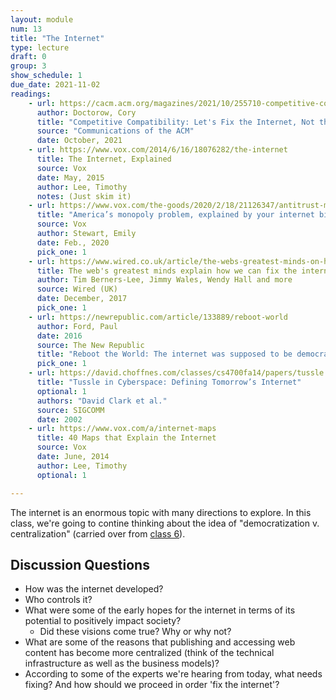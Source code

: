 ```yaml
---
layout: module
num: 13
title: "The Internet"
type: lecture
draft: 0
group: 3
show_schedule: 1
due_date: 2021-11-02
readings:
    - url: https://cacm.acm.org/magazines/2021/10/255710-competitive-compatibility/fulltext
      author: Doctorow, Cory
      title: "Competitive Compatibility: Let's Fix the Internet, Not the Tech Giants"
      source: "Communications of the ACM"
      date: October, 2021
    - url: https://www.vox.com/2014/6/16/18076282/the-internet
      title: The Internet, Explained
      source: Vox
      date: May, 2015
      author: Lee, Timothy
      notes: (Just skim it)
    - url: https://www.vox.com/the-goods/2020/2/18/21126347/antitrust-monopolies-internet-telecommunications-cheerleading
      title: "America’s monopoly problem, explained by your internet bill"
      source: Vox
      author: Stewart, Emily
      date: Feb., 2020
      pick_one: 1
    - url: https://www.wired.co.uk/article/the-webs-greatest-minds-on-how-to-fix-it
      title: The web's greatest minds explain how we can fix the internet
      author: Tim Berners-Lee, Jimmy Wales, Wendy Hall and more
      source: Wired (UK)
      date: December, 2017
      pick_one: 1
    - url: https://newrepublic.com/article/133889/reboot-world
      author: Ford, Paul
      date: 2016
      source: The New Republic
      title: "Reboot the World: The internet was supposed to be democratic and open to all. Then Facebook and the NSA got their hands on it. Is it too late to reclaim our digital future?"
      pick_one: 1
    - url: https://david.choffnes.com/classes/cs4700fa14/papers/tussle.pdf
      title: "Tussle in Cyberspace: Defining Tomorrow’s Internet"
      optional: 1
      authors: "David Clark et al." 
      source: SIGCOMM
      date: 2002
    - url: https://www.vox.com/a/internet-maps
      title: 40 Maps that Explain the Internet
      source: Vox
      date: June, 2014
      author: Lee, Timothy
      optional: 1

---
```


The internet is an enormous topic with many directions to explore. In this class, we're going to contine thinking about the idea of "democratization v. centralization" (carried over from [class 6](06lecture)).

## Discussion Questions

* How was the internet developed? 
* Who controls it?
* What were some of the early hopes for the internet in terms of its potential to positively impact society? 
    * Did these visions come true? Why or why not?
* What are some of the reasons that publishing and accessing web content has become more centralized (think of the technical infrastructure as well as the business models)?
* According to some of the experts we're hearing from today, what needs fixing? And how should we proceed in order 'fix the internet'? 

